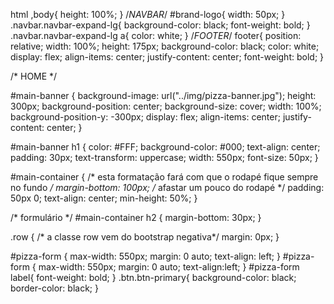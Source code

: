 html ,body{
    height: 100%;
}
/*NAVBAR*/
#brand-logo{
    width: 50px;
}
.navbar.navbar-expand-lg{
    background-color: black;
    font-weight: bold;
}
.navbar.navbar-expand-lg a{
    color: white;
}
/*FOOTER*/
footer{
    position: relative;
    width: 100%;
    height: 175px;
    background-color: black;
    color: white;
    display: flex;
    align-items: center;
    justify-content: center;
    font-weight: bold;
}

/* HOME */

#main-banner {
    background-image: url("../img/pizza-banner.jpg");
    height: 300px;
    background-position: center;
    background-size: cover;
    width: 100%;
    background-position-y: -300px;
    display: flex;
    align-items: center;
    justify-content: center;
}

#main-banner h1 {
    color: #FFF;
    background-color: #000;
    text-align: center;
    padding: 30px;
    text-transform: uppercase;
    width: 550px;
    font-size: 50px;
}

#main-container {                       /* esta formatação fará com que o rodapé fique sempre no fundo */
    margin-bottom: 100px;               /* afastar um pouco do rodapé */
    padding: 50px 0;
    text-align: center;
    min-height: 50%;
}

/* formulário */
#main-container h2 {
    margin-bottom: 30px;
}

.row {                                  /* a classe row vem do bootstrap negativa*/
    margin: 0px;
}

#pizza-form {
    max-width: 550px;
    margin: 0 auto;
    text-align: left;
}
#pizza-form {
    max-width: 550px;
    margin: 0 auto;
    text-align:left;
}
#pizza-form label{
    font-weight: bold;
}
.btn.btn-primary{
    background-color: black;
    border-color: black;
}
